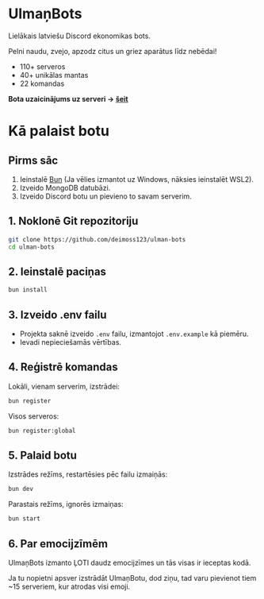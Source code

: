 # UlmaņBots

Lielākais latviešu Discord ekonomikas bots.

Pelni naudu, zvejo, apzodz citus un griez aparātus līdz nebēdai!

- 110+ serveros
- 40+ unikālas mantas
- 22 komandas

**Bota uzaicinājums uz serveri -> [šeit](https://discord.com/api/v9/oauth2/authorize?client_id=892747599143125022&scope=bot%20applications.commands)**

# Kā palaist botu

## Pirms sāc

1. Ieinstalē [Bun](https://bun.sh/) (Ja vēlies izmantot uz Windows, nāksies ieinstalēt WSL2).
2. Izveido MongoDB datubāzi.
3. Izveido Discord botu un pievieno to savam serverim.

## 1. Noklonē Git repozitoriju

```sh
git clone https://github.com/deimoss123/ulman-bots
cd ulman-bots
```

## 2. Ieinstalē paciņas

```sh
bun install
```

## 3. Izveido .env failu

- Projekta saknē izveido `.env` failu, izmantojot `.env.example` kā piemēru.
- Ievadi nepieciešamās vērtības.

## 4. Reģistrē komandas

Lokāli, vienam serverim, izstrādei:

```sh
bun register
```

Visos serveros:

```sh
bun register:global
```

## 5. Palaid botu

Izstrādes režīms, restartēsies pēc failu izmaiņās:

```sh
bun dev
```

Parastais režīms, ignorēs izmaiņas:

```sh
bun start
```

## 6. Par emocijzīmēm

UlmaņBots izmanto ĻOTI daudz emocijzīmes un tās visas ir ieceptas kodā.

Ja tu nopietni apsver izstrādāt UlmaņBotu, dod ziņu, tad varu pievienot tiem ~15 serveriem, kur atrodas visi emoji.
